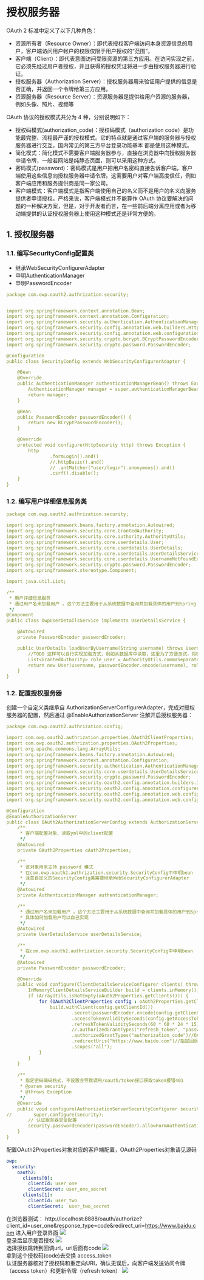 # 授权服务器
OAuth 2 标准中定义了以下几种角色：  
* 资源所有者（Resource Owner）：即代表授权客户端访问本身资源信息的用户，客户端访问用户帐户的权限仅限于用户授权的“范围”。
* 客户端（Client）：即代表意图访问受限资源的第三方应用。在访问实现之前，它必须先经过用户者授权，并且获得的授权凭证将进一步由授权服务器进行验证。
* 授权服务器（Authorization Server）：授权服务器用来验证用户提供的信息是否正确，并返回一个令牌给第三方应用。
* 资源服务器（Resource Server）：资源服务器是提供给用户资源的服务器，例如头像、照片、视频等

OAuth 协议的授权模式共分为 4 种，分别说明如下：
* 授权码模式(authorization_code)：授权码模式（authorization code）是功能最完整、流程最严谨的授权模式。它的特点就是通过客户端的服务器与授权服务器进行交互，国内常见的第三方平台登录功能基本 都是使用这种模式。
* 简化模式：简化模式不需要客户端服务器参与，直接在浏览器中向授权服务器中请令牌，一般若网站是纯静态页面，则可以采用这种方式。
* 密码模式(password)：密码模式是用户把用户名密码直接告诉客户端，客户端使用这些信息向授权服务器中请令牌。这需要用户对客户端高度信任，例如客户端应用和服务提供商是同一家公司。
* 客户端模式：客户端模式是指客户端使用自己的名义而不是用户的名义向服务提供者申请授权。严格来说，客户端模式并不能算作 OAuth 协议要解决的问题的一种解决方案，但是，对于开发者而言，在一些前后端分离应用或者为移动端提供的认证授权服务器上使用这种模式还是非常方便的。

## 1. 授权服务器
### 1.1. 编写SecurityConfig配置类
* 继承WebSecurityConfigurerAdapter
* 申明AuthenticationManager
* 申明PasswordEncoder
```yaml
package com.owp.oauth2.authrization.security;


import org.springframework.context.annotation.Bean;
import org.springframework.context.annotation.Configuration;
import org.springframework.security.authentication.AuthenticationManager;
import org.springframework.security.config.annotation.web.builders.HttpSecurity;
import org.springframework.security.config.annotation.web.configuration.WebSecurityConfigurerAdapter;
import org.springframework.security.crypto.bcrypt.BCryptPasswordEncoder;
import org.springframework.security.crypto.password.PasswordEncoder;

@Configuration
public class SecurityConfig extends WebSecurityConfigurerAdapter {

    @Bean
    @Override
    public AuthenticationManager authenticationManagerBean() throws Exception {
        AuthenticationManager manager = super.authenticationManagerBean();
        return manager;
    }

    @Bean
    public PasswordEncoder passwordEncoder() {
        return new BCryptPasswordEncoder();
    }

    @Override
    protected void configure(HttpSecurity http) throws Exception {
        http
                .formLogin().and()
                //.httpBasic().and()
                // .antMatcher("user/login").anonymous().and()
                .csrf().disable();
    }
}
```
### 1.2. 编写用户详细信息服务类
```yaml
package com.owp.oauth2.authrization.security;

import org.springframework.beans.factory.annotation.Autowired;
import org.springframework.security.core.GrantedAuthority;
import org.springframework.security.core.authority.AuthorityUtils;
import org.springframework.security.core.userdetails.User;
import org.springframework.security.core.userdetails.UserDetails;
import org.springframework.security.core.userdetails.UserDetailsService;
import org.springframework.security.core.userdetails.UsernameNotFoundException;
import org.springframework.security.crypto.password.PasswordEncoder;
import org.springframework.stereotype.Component;

import java.util.List;

/**
 * 用户详细信息服务
 * 通过用户名来加载用户 。这个方法主要用于从系统数据中查询并加载具体的用户到Spring Security中
 */
@Component
public class OwpUserDetailsService implements UserDetailsService {

    @Autowired
    private PasswordEncoder passwordEncoder;

    public UserDetails loadUserByUsername(String username) throws UsernameNotFoundException {
        //TODO 这样可以自行实现加载方式，例如从数据库中读取，这里为了方便测试，将密码设置为和密码一样
        List<GrantedAuthority> role_user = AuthorityUtils.commaSeparatedStringToAuthorityList("ROLE_USER");
        return new User(username, passwordEncoder.encode(username), role_user);
    }
}
```

### 1.2. 配置授权服务器
创建一个自定义类继承自 AuthorizationServerConfigurerAdapter，完成对授权服务器的配置，然后通过 @EnableAuthorizationServer 注解开启授权服务器：
```yaml
package com.owp.oauth2.authrization.config;

import com.owp.oauth2.authrization.properties.OAuth2ClientProperties;
import com.owp.oauth2.authrization.properties.OAuth2Properties;
import org.apache.commons.lang.ArrayUtils;
import org.springframework.beans.factory.annotation.Autowired;
import org.springframework.context.annotation.Configuration;
import org.springframework.security.authentication.AuthenticationManager;
import org.springframework.security.core.userdetails.UserDetailsService;
import org.springframework.security.crypto.password.PasswordEncoder;
import org.springframework.security.oauth2.config.annotation.builders.InMemoryClientDetailsServiceBuilder;
import org.springframework.security.oauth2.config.annotation.configurers.ClientDetailsServiceConfigurer;
import org.springframework.security.oauth2.config.annotation.web.configuration.AuthorizationServerConfigurerAdapter;
import org.springframework.security.oauth2.config.annotation.web.configuration.EnableAuthorizationServer;

@Configuration
@EnableAuthorizationServer
public class OAuth2AuthorizationServerConfig extends AuthorizationServerConfigurerAdapter {
    /**
     * 客户端配置对象，读取yml中的client配置
     */
    @Autowired
    private OAuth2Properties oAuth2Properties;

    /**
     * 该对象用来支持 password 模式
     * 在com.owp.oauth2.authrization.security.SecurityConfig中申明bean
     * 注意自定义的SecurityConfig类需要继承WebSecurityConfigurerAdapter
     */
    @Autowired
    private AuthenticationManager authenticationManager;

    /**
     * 通过用户名来加载用户 。这个方法主要用于从系统数据中查询并加载具体的用户到Spring Security中
     * 具体如何加载用户可以自己实现
     */
    @Autowired
    private UserDetailsService userDetailsService;

    /**
     * 在com.owp.oauth2.authrization.security.SecurityConfig中申明bean
     */
    @Autowired
    private PasswordEncoder passwordEncoder;

    @Override
    public void configure(ClientDetailsServiceConfigurer clients) throws Exception {
        InMemoryClientDetailsServiceBuilder build = clients.inMemory();
        if (ArrayUtils.isNotEmpty(oAuth2Properties.getClients())) {
            for (OAuth2ClientProperties config : oAuth2Properties.getClients()) {
                build.withClient(config.getClientId())
                        .secret(passwordEncoder.encode(config.getClientSecret()))
                        .accessTokenValiditySeconds(config.getAccessTokenValiditySeconds())
                        .refreshTokenValiditySeconds(60 * 60 * 24 * 15)
                        //.authorizedGrantTypes("refresh_token", "password", "authorization_code")//OAuth2支持的验证模式
                        .authorizedGrantTypes("authorization_code")//OAuth2支持的验证模式
                        .redirectUris("https://www.baidu.com")//指定回调URI，客户端提交请求时，必须保持一致
                        .scopes("all");
            }
        }
    }
    
    /**
     * 指定密码编码格式，不设置会导致调用/oauth/token接口获取token报错401
     * @param security
     * @throws Exception
     */
    @Override
    public void configure(AuthorizationServerSecurityConfigurer security) throws Exception {
//        super.configure(security);
        // 认证服务器安全配置
        security.passwordEncoder(passwordEncoder).allowFormAuthenticationForClients();
    }
}
```
配置OAuth2Properties对象对应的客户端配置，OAuth2Properties对象请见源码
```yaml
owp:
  security:
    oauth2:
      clients[0]:
        clientId: user_one
        clientSecret: user_one_secret
      clients[1]:
        clientId: user_two
        clientSecret:  user_two_secret
```
在浏览器测试：
http://localhost:8888/oauth/authorize?client_id=user_one&response_type=code&redirect_uri=https://www.baidu.com
进入用户登录界面
![](https://github.com/lk6678979/image/blob/master/oauth2-login-1.jpg)  
登录后显示是否授权
![](https://github.com/lk6678979/image/blob/master/oauth2-login-2.jpg)  
选择授权跳转到回调url，url后面有code
![](https://github.com/lk6678979/image/blob/master/oauth2-login-3.jpg)  
拿到这个授权码(code)去交换 access_token  
认证服务器核对了授权码和重定向URI，确认无误后，向客户端发送访问令牌（access token）和更新令牌（refresh token）
![](https://github.com/lk6678979/image/blob/master/oauth2-login-4.jpg)  
